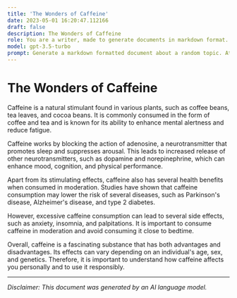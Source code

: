 ```yaml
---
title: 'The Wonders of Caffeine'
date: 2023-05-01 16:20:47.112166
draft: false
description: The Wonders of Caffeine
role: You are a writer, made to generate documents in markdown format. It is very important that all of the documents you generate are in valid markdown format.
model: gpt-3.5-turbo
prompt: Generate a markdown formatted document about a random topic. At the bottom, include a disclaimer explaining that the document was generated by you. The first line of the document should be the title. Make sure that the entire document is in proper markdown format, using a mix of various tags to make the document visually appealing.
---
```


# The Wonders of Caffeine

Caffeine is a natural stimulant found in various plants, such as coffee beans, tea leaves, and cocoa beans. It is commonly consumed in the form of coffee and tea and is known for its ability to enhance mental alertness and reduce fatigue.

Caffeine works by blocking the action of adenosine, a neurotransmitter that promotes sleep and suppresses arousal. This leads to increased release of other neurotransmitters, such as dopamine and norepinephrine, which can enhance mood, cognition, and physical performance.

Apart from its stimulating effects, caffeine also has several health benefits when consumed in moderation. Studies have shown that caffeine consumption may lower the risk of several diseases, such as Parkinson's disease, Alzheimer's disease, and type 2 diabetes.

However, excessive caffeine consumption can lead to several side effects, such as anxiety, insomnia, and palpitations. It is important to consume caffeine in moderation and avoid consuming it close to bedtime.

Overall, caffeine is a fascinating substance that has both advantages and disadvantages. Its effects can vary depending on an individual's age, sex, and genetics. Therefore, it is important to understand how caffeine affects you personally and to use it responsibly.

---

*Disclaimer: This document was generated by an AI language model.*

